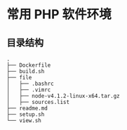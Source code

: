 常用 PHP 软件环境
===============

目录结构
------

```shell
.
├── Dockerfile
├── build.sh
├── file
│   ├── .bashrc
│   ├── .vimrc
│   ├── node-v4.1.2-linux-x64.tar.gz
│   ├── sources.list
├── readme.md
├── setup.sh
└── view.sh
```



